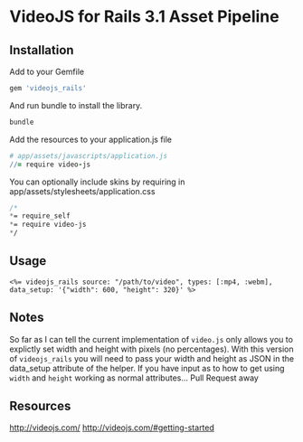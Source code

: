# VideoJS for Rails 3.1 Asset Pipeline

## Installation

Add to your Gemfile

```ruby
gem 'videojs_rails'
```

And run bundle to install the library.

```ruby
bundle

```

Add the resources to your application.js file

```coffeescript
# app/assets/javascripts/application.js
//= require video-js

```

You can optionally include skins by requiring in app/assets/stylesheets/application.css

```sass
/*
*= require_self
*= require video-js
*/
```

## Usage

```erb
<%= videojs_rails source: "/path/to/video", types: [:mp4, :webm], data_setup: '{"width": 600, "height": 320}' %>
```

## Notes
So far as I can tell the current implementation of `video.js` only allows you to explictly set width and height with pixels (no percentages). With this version of `videojs_rails` you will need to pass your width and height as JSON in the data_setup attribute of the helper. If you have input as to how to get using `width` and `height` working as normal attributes... Pull Request away

## Resources
http://videojs.com/
http://videojs.com/#getting-started

